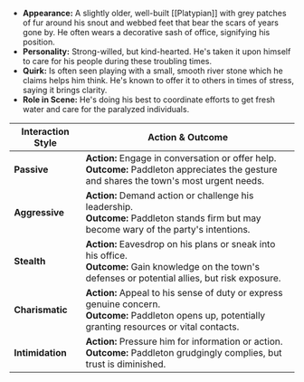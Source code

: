 - **Appearance:** A slightly older, well-built [[Platypian]] with grey patches of fur around his snout and webbed feet that bear the scars of years gone by. He often wears a decorative sash of office, signifying his position.
- **Personality:** Strong-willed, but kind-hearted. He's taken it upon himself to care for his people during these troubling times.
- **Quirk:** Is often seen playing with a small, smooth river stone which he claims helps him think. He's known to offer it to others in times of stress, saying it brings clarity.
- **Role in Scene:** He's doing his best to coordinate efforts to get fresh water and care for the paralyzed individuals.

|Interaction Style|Action & Outcome|
|---|---|
|**Passive**|**Action:** Engage in conversation or offer help. <br> **Outcome:** Paddleton appreciates the gesture and shares the town's most urgent needs.|
|**Aggressive**|**Action:** Demand action or challenge his leadership. <br> **Outcome:** Paddleton stands firm but may become wary of the party's intentions.|
|**Stealth**|**Action:** Eavesdrop on his plans or sneak into his office. <br> **Outcome:** Gain knowledge on the town's defenses or potential allies, but risk exposure.|
|**Charismatic**|**Action:** Appeal to his sense of duty or express genuine concern. <br> **Outcome:** Paddleton opens up, potentially granting resources or vital contacts.|
|**Intimidation**|**Action:** Pressure him for information or action. <br> **Outcome:** Paddleton grudgingly complies, but trust is diminished.|